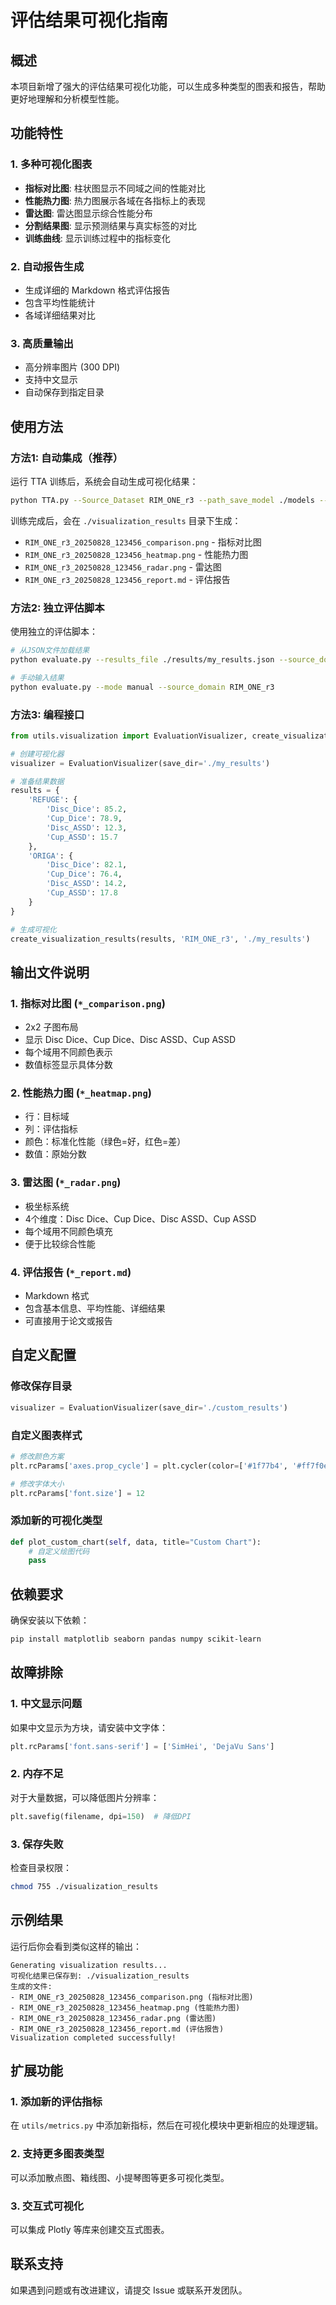 # 评估结果可视化指南

## 概述

本项目新增了强大的评估结果可视化功能，可以生成多种类型的图表和报告，帮助更好地理解和分析模型性能。

## 功能特性

### 1. 多种可视化图表
- **指标对比图**: 柱状图显示不同域之间的性能对比
- **性能热力图**: 热力图展示各域在各指标上的表现
- **雷达图**: 雷达图显示综合性能分布
- **分割结果图**: 显示预测结果与真实标签的对比
- **训练曲线**: 显示训练过程中的指标变化

### 2. 自动报告生成
- 生成详细的 Markdown 格式评估报告
- 包含平均性能统计
- 各域详细结果对比

### 3. 高质量输出
- 高分辨率图片 (300 DPI)
- 支持中文显示
- 自动保存到指定目录

## 使用方法

### 方法1: 自动集成（推荐）

运行 TTA 训练后，系统会自动生成可视化结果：

```bash
python TTA.py --Source_Dataset RIM_ONE_r3 --path_save_model ./models --dataset_root ./Dataset/Fundus
```

训练完成后，会在 `./visualization_results` 目录下生成：
- `RIM_ONE_r3_20250828_123456_comparison.png` - 指标对比图
- `RIM_ONE_r3_20250828_123456_heatmap.png` - 性能热力图
- `RIM_ONE_r3_20250828_123456_radar.png` - 雷达图
- `RIM_ONE_r3_20250828_123456_report.md` - 评估报告

### 方法2: 独立评估脚本

使用独立的评估脚本：

```bash
# 从JSON文件加载结果
python evaluate.py --results_file ./results/my_results.json --source_domain RIM_ONE_r3

# 手动输入结果
python evaluate.py --mode manual --source_domain RIM_ONE_r3
```

### 方法3: 编程接口

```python
from utils.visualization import EvaluationVisualizer, create_visualization_results

# 创建可视化器
visualizer = EvaluationVisualizer(save_dir='./my_results')

# 准备结果数据
results = {
    'REFUGE': {
        'Disc_Dice': 85.2,
        'Cup_Dice': 78.9,
        'Disc_ASSD': 12.3,
        'Cup_ASSD': 15.7
    },
    'ORIGA': {
        'Disc_Dice': 82.1,
        'Cup_Dice': 76.4,
        'Disc_ASSD': 14.2,
        'Cup_ASSD': 17.8
    }
}

# 生成可视化
create_visualization_results(results, 'RIM_ONE_r3', './my_results')
```

## 输出文件说明

### 1. 指标对比图 (`*_comparison.png`)
- 2x2 子图布局
- 显示 Disc Dice、Cup Dice、Disc ASSD、Cup ASSD
- 每个域用不同颜色表示
- 数值标签显示具体分数

### 2. 性能热力图 (`*_heatmap.png`)
- 行：目标域
- 列：评估指标
- 颜色：标准化性能（绿色=好，红色=差）
- 数值：原始分数

### 3. 雷达图 (`*_radar.png`)
- 极坐标系统
- 4个维度：Disc Dice、Cup Dice、Disc ASSD、Cup ASSD
- 每个域用不同颜色填充
- 便于比较综合性能

### 4. 评估报告 (`*_report.md`)
- Markdown 格式
- 包含基本信息、平均性能、详细结果
- 可直接用于论文或报告

## 自定义配置

### 修改保存目录
```python
visualizer = EvaluationVisualizer(save_dir='./custom_results')
```

### 自定义图表样式
```python
# 修改颜色方案
plt.rcParams['axes.prop_cycle'] = plt.cycler(color=['#1f77b4', '#ff7f0e', '#2ca02c'])

# 修改字体大小
plt.rcParams['font.size'] = 12
```

### 添加新的可视化类型
```python
def plot_custom_chart(self, data, title="Custom Chart"):
    # 自定义绘图代码
    pass
```

## 依赖要求

确保安装以下依赖：
```bash
pip install matplotlib seaborn pandas numpy scikit-learn
```

## 故障排除

### 1. 中文显示问题
如果中文显示为方块，请安装中文字体：
```python
plt.rcParams['font.sans-serif'] = ['SimHei', 'DejaVu Sans']
```

### 2. 内存不足
对于大量数据，可以降低图片分辨率：
```python
plt.savefig(filename, dpi=150)  # 降低DPI
```

### 3. 保存失败
检查目录权限：
```bash
chmod 755 ./visualization_results
```

## 示例结果

运行后你会看到类似这样的输出：

```
Generating visualization results...
可视化结果已保存到: ./visualization_results
生成的文件:
- RIM_ONE_r3_20250828_123456_comparison.png (指标对比图)
- RIM_ONE_r3_20250828_123456_heatmap.png (性能热力图)
- RIM_ONE_r3_20250828_123456_radar.png (雷达图)
- RIM_ONE_r3_20250828_123456_report.md (评估报告)
Visualization completed successfully!
```

## 扩展功能

### 1. 添加新的评估指标
在 `utils/metrics.py` 中添加新指标，然后在可视化模块中更新相应的处理逻辑。

### 2. 支持更多图表类型
可以添加散点图、箱线图、小提琴图等更多可视化类型。

### 3. 交互式可视化
可以集成 Plotly 等库来创建交互式图表。

## 联系支持

如果遇到问题或有改进建议，请提交 Issue 或联系开发团队。
